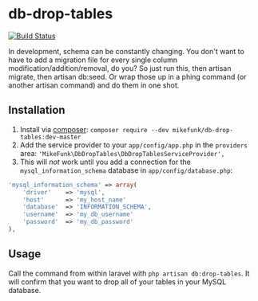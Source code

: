 db-drop-tables
==============

[![Build Status](https://travis-ci.org/mikedfunk/db-drop-tables.svg?branch=develop)](https://travis-ci.org/mikedfunk/db-drop-tables)

In development, schema can be constantly changing. You don't want to have to
add a migration file for every single column modification/addition/removal, do
you? So just run this, then artisan migrate, then artisan db:seed. Or wrap those
up in a phing command (or another artisan command) and do them in one shot.

## Installation

1. Install via [composer](http://getcomposer.org): `composer require --dev mikefunk/db-drop-tables:dev-master`
2. Add the service provider to your `app/config/app.php` in the `providers` area: `'MikeFunk\DbDropTables\DbDropTablesServiceProvider',`
3. This will *not* work until you add a connection for the `mysql_information_schema` database in `app/config/database.php`:

```php
'mysql_information_schema' => array(
    'driver'    => 'mysql',
    'host'      => 'my_host_name'
    'database'  => 'INFORMATION_SCHEMA',
    'username'  => 'my_db_username'
    'password'  => 'my_db_password'
),
```

## Usage

Call the command from within laravel with `php artisan db:drop-tables`. It will confirm that you want to drop all of your tables in your MySQL database.
